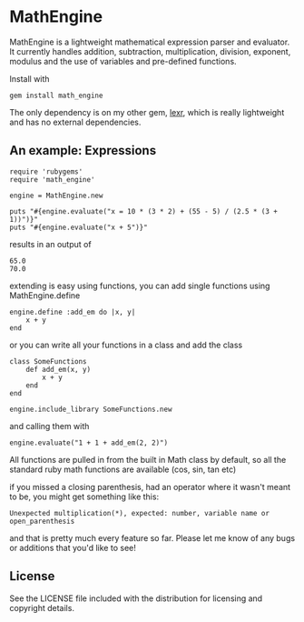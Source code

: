 # MathEngine

MathEngine is a lightweight mathematical expression parser and evaluator. It currently handles addition, subtraction, multiplication, division, exponent, modulus and the use of variables and pre-defined functions.

Install with

	gem install math_engine

The only dependency is on my other gem, [lexr](http://github.com/michaelbaldry/lexr), which is really lightweight and has no external dependencies.

## An example: Expressions

	require 'rubygems'
	require 'math_engine'

	engine = MathEngine.new

	puts "#{engine.evaluate("x = 10 * (3 * 2) + (55 - 5) / (2.5 * (3 + 1))")}"
	puts "#{engine.evaluate("x + 5")}"

results in an output of

	65.0
	70.0

extending is easy using functions, you can add single functions using MathEngine.define
	
	engine.define :add_em do |x, y|
		x + y
	end
	
or you can write all your functions in a class and add the class

	class SomeFunctions
		def add_em(x, y)
			x + y
		end
	end

	engine.include_library SomeFunctions.new
	
and calling them with

	engine.evaluate("1 + 1 + add_em(2, 2)")
	
All functions are pulled in from the built in Math class by default, so all the standard ruby math functions are available (cos, sin, tan etc)

if you missed a closing parenthesis, had an operator where it wasn't meant to be, you might get something like this:

	Unexpected multiplication(*), expected: number, variable name or open_parenthesis
	
and that is pretty much every feature so far. Please let me know of any bugs or additions that you'd like to see!

## License

See the LICENSE file included with the distribution for licensing and
copyright details.
